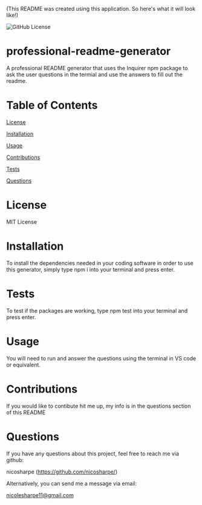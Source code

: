 (This README was created using this application. So here's what it will look like!)


![GitHub License](https://img.shields.io/github/license/nicosharpe/professional-readme-generator)

  # professional-readme-generator
  
  A professional README generator that uses the Inquirer npm package to ask the user questions in the termial and use the answers to fill out the readme.

  # Table of Contents
  [License](https://github.com/nicosharpe/professional-readme-generator?tab=readme-ov-file#license)

  [Installation](https://github.com/nicosharpe/professional-readme-generator?tab=readme-ov-file#installation)

  [Usage](https://github.com/nicosharpe/professional-readme-generator?tab=readme-ov-file#usage)

  [Contributions](https://github.com/nicosharpe/professional-readme-generator?tab=readme-ov-file#contributions)

  [Tests](https://github.com/nicosharpe/professional-readme-generator?tab=readme-ov-file#tests)

  [Questions](https://github.com/nicosharpe/professional-readme-generator?tab=readme-ov-file#questions)

  
  # License

  MIT License

  # Installation

  To install the dependencies needed in your coding software in order to use this generator, simply type npm i into your terminal and press enter.

  # Tests

  To test if the packages are working, type npm test into your terminal and press enter.

  # Usage

  You will need to run and answer the questions using the terminal in VS code or equivalent.

  # Contributions

  If you would like to contibute hit me up, my info is in the questions section of this README


  # Questions

  If you have any questions about this project, feel free to reach me via github:
  
  nicosharpe (https://github.com/nicosharpe/)

  Alternatively, you can send me a message via email:

  nicolesharpe11@gmail.com
  
  
